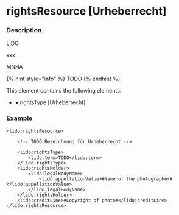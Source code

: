 # rightsResource \[Urheberrecht\]

### Description

LIDO

xxx

MNHA

{% hint style="info" %}
TODO
{% endhint %}

This element contains the following elements:

* • rightsType \[Urheberrecht\]

### Example

```markup
<lido:rightsResource>

    <!-- TODO Bezeichnung für Urheberrecht -->

    <lido:rightsType>
        <lido:term>TODO</lido:term>
    </lido:rightsType>
    <lido:rightsHolder>   
        <lido:legalBodyName>
            <lido:appellationValue>#Name of the photographer#</lido:appellationValue>
        </lido:legalBodyName>
    </lido:rightsHolder>
    <lido:creditLine>#Copyright of photo#</lido:creditLine>
</lido:rightsResource>
```

